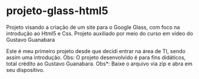 # projeto-glass-html5
Projeto visando a criação de um site para o Google Glass, com foco na introdução ao Html5 e Css. 
Projeto auxiliado por meio do curso em vídeo do Gustavo Guanabara

Este é meu primeiro projeto desde que decidi entrar na área de TI, sendo assim uma introdução.
Obs: O projeto desenvolvido é para fins didáticos, total crédito ao Gustavo Guanabara.
Obs*: Baixe o arquivo via zip e abra em seu dispositivo.
